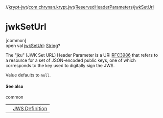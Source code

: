 //[krypt-jwt](../../../index.md)/[com.chrynan.krypt.jwt](../index.md)/[ReservedHeaderParameters](index.md)/[jwkSetUrl](jwk-set-url.md)

# jwkSetUrl

[common]\
open val [jwkSetUrl](jwk-set-url.md): [String](https://kotlinlang.org/api/latest/jvm/stdlib/kotlin/-string/index.html)?

The &quot;jku&quot; (JWK Set URL) Header Parameter is a URI [RFC3986](https://datatracker.ietf.org/doc/html/rfc3986) that refers to a resource for a set of JSON-encoded public keys, one of which corresponds to the key used to digitally sign the JWS.

Value defaults to `null`.

#### See also

common

| | |
|---|---|
|  | [JWS Definition](https://datatracker.ietf.org/doc/html/rfc7515#section-4.1.2) |
